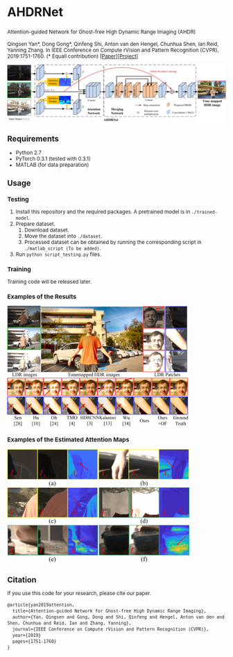# AHDRNet
<small> Attention-guided Network for Ghost-free High Dynamic Range Imaging (AHDR)

Qingsen Yan*, Dong Gong*, Qinfeng Shi, Anton van den Hengel, Chunhua Shen, Ian Reid, Yanning Zhang. 
In IEEE Conference on Compute rVision and Pattern Recognition (CVPR), 2019:1751-1760. (\* Equall contribution)
\[[Paper](http://openaccess.thecvf.com/content_CVPR_2019/papers/Yan_Attention-Guided_Network_for_Ghost-Free_High_Dynamic_Range_Imaging_CVPR_2019_paper.pdf)\]\[[Project](https://donggong1.github.io/ahdr.html)\]

<img src='imgs/frame.jpg' width=790>  


## Requirements
+ Python 2.7
+ PyTorch 0.3.1 (tested with 0.3.1)
+ MATLAB (for data preparation)


## Usage
### Testing
1. Install this repository and the required packages. A pretrained model is in `./trained-model`.
2. Prepare dataset.
   1) Download dataset.
   2) Move the dataset into `./dataset`. 
   3) Processed dataset can be obtained by running the corresponding script in `./matlab_script (To be added)`.
3. Run `python script_testing.py` files. 

### Training
Training code will be released later. 

### Examples of the Results
<img src='imgs/fig.jpg' width=420> 

### Examples of the Estimated Attention Maps
<img src='imgs/att_map.jpg' width=420> 


## Citation
If you use this code for your research, please cite our paper.

```
@article{yan2019attention,
  title={Attention-guided Network for Ghost-free High Dynamic Range Imaging},
  author={Yan, Qingsen and Gong, Dong and Shi, Qinfeng and Hengel, Anton van den and Shen, Chunhua and Reid, Ian and Zhang, Yanning},
  journal={IEEE Conference on Compute rVision and Pattern Recognition (CVPR)},
  year={2019}
  pages={1751-1760}
}
```














